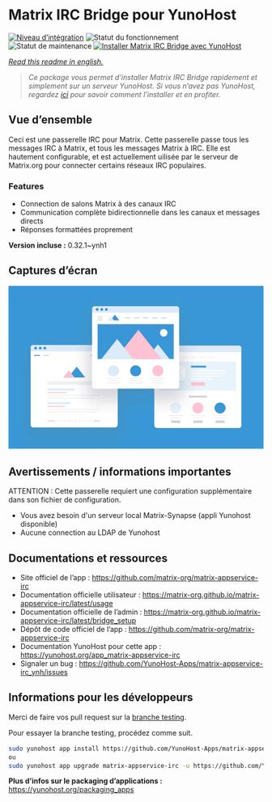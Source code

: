 <!--
N.B.: This README was automatically generated by https://github.com/YunoHost/apps/tree/master/tools/README-generator
It shall NOT be edited by hand.
-->

# Matrix IRC Bridge pour YunoHost

[![Niveau d’intégration](https://dash.yunohost.org/integration/matrix-appservice-irc.svg)](https://dash.yunohost.org/appci/app/matrix-appservice-irc) ![Statut du fonctionnement](https://ci-apps.yunohost.org/ci/badges/matrix-appservice-irc.status.svg) ![Statut de maintenance](https://ci-apps.yunohost.org/ci/badges/matrix-appservice-irc.maintain.svg)
[![Installer Matrix IRC Bridge avec YunoHost](https://install-app.yunohost.org/install-with-yunohost.svg)](https://install-app.yunohost.org/?app=matrix-appservice-irc)

*[Read this readme in english.](./README.md)*

> *Ce package vous permet d’installer Matrix IRC Bridge rapidement et simplement sur un serveur YunoHost.
Si vous n’avez pas YunoHost, regardez [ici](https://yunohost.org/#/install) pour savoir comment l’installer et en profiter.*

## Vue d’ensemble

Ceci est une passerelle IRC pour Matrix. Cette passerelle passe tous les messages IRC à Matrix, et tous les messages Matrix à IRC. Elle est hautement configurable, et est actuellement uilisée par le serveur de Matrix.org pour connecter certains réseaux IRC populaires.

### Features

- Connection de salons Matrix à des canaux IRC
- Communication complète bidirectionnelle dans les canaux et messages directs
- Réponses formattées proprement


**Version incluse :** 0.32.1~ynh1

## Captures d’écran

![Capture d’écran de Matrix IRC Bridge](./doc/screenshots/example.jpg)

## Avertissements / informations importantes

ATTENTION : Cette passerelle requiert une configuration supplémentaire dans son fichier de configuration.

* Vous avez besoin d'un serveur local Matrix-Synapse (appli Yunohost disponible)
* Aucune connection au LDAP de Yunohost

## Documentations et ressources

* Site officiel de l’app : <https://github.com/matrix-org/matrix-appservice-irc>
* Documentation officielle utilisateur : <https://matrix-org.github.io/matrix-appservice-irc/latest/usage>
* Documentation officielle de l’admin : <https://matrix-org.github.io/matrix-appservice-irc/latest/bridge_setup>
* Dépôt de code officiel de l’app : <https://github.com/matrix-org/matrix-appservice-irc>
* Documentation YunoHost pour cette app : <https://yunohost.org/app_matrix-appservice-irc>
* Signaler un bug : <https://github.com/YunoHost-Apps/matrix-appservice-irc_ynh/issues>

## Informations pour les développeurs

Merci de faire vos pull request sur la [branche testing](https://github.com/YunoHost-Apps/matrix-appservice-irc_ynh/tree/testing).

Pour essayer la branche testing, procédez comme suit.

``` bash
sudo yunohost app install https://github.com/YunoHost-Apps/matrix-appservice-irc_ynh/tree/testing --debug
ou
sudo yunohost app upgrade matrix-appservice-irc -u https://github.com/YunoHost-Apps/matrix-appservice-irc_ynh/tree/testing --debug
```

**Plus d’infos sur le packaging d’applications :** <https://yunohost.org/packaging_apps>